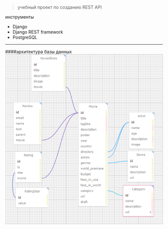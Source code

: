 >учебный проект по созданию REST API

инструменты
* Django
* Django REST framework
* PostgreSQL
***
####архитектура базы данных 
![alt text](bd.png)